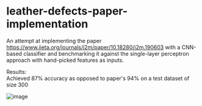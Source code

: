 # leather-defects-paper-implementation
An attempt at implementing the paper https://www.iieta.org/journals/i2m/paper/10.18280/i2m.190603 with a CNN-based classifier and benchmarking it against the single-layer perceptron approach with hand-picked features as inputs. 
  
 
Results:  
Achieved 87% accuracy as opposed to paper's 94% on a test dataset of size 300

![image](https://github.com/yashrb24/leather-defects-paper-implementation/assets/101914076/fd9e95ca-245b-4e5e-9aae-cbb030d2b79d)
